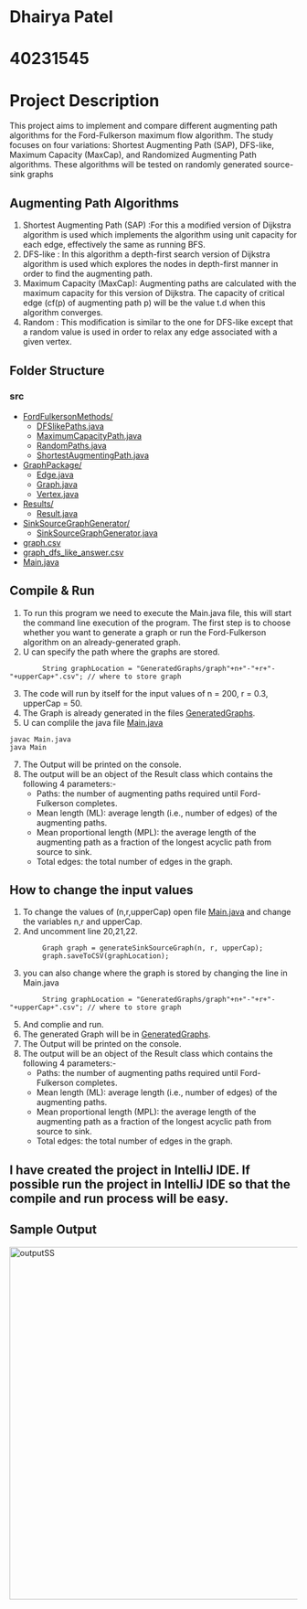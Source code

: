 
# Dhairya Patel
# 40231545

# Project Description 

This project aims to implement and compare different augmenting path algorithms for the Ford-Fulkerson maximum flow algorithm. The study focuses on four variations: Shortest Augmenting Path (SAP), DFS-like, Maximum Capacity (MaxCap), and Randomized Augmenting Path algorithms. These algorithms will be tested on randomly generated source-sink graphs



## Augmenting Path Algorithms 
1. Shortest Augmenting Path (SAP) :For this a modified version of Dijkstra algorithm is used which implements the algorithm using unit capacity for each edge, effectively the same as running BFS.
2. DFS-like : In this algorithm a depth-first search version of Dijkstra algorithm is used which explores the nodes in depth-first manner in order to find the augmenting path.
3. Maximum Capacity (MaxCap): Augmenting paths are calculated with the maximum capacity for this version of Dijkstra. The capacity of critical edge (cf(p) of augmenting path p) will be the value t.d when this algorithm converges.
4. Random : This modification is similar to the one for DFS-like except that a random value is used in order to relax any edge associated with a given vertex. 


## Folder Structure

### src

* [FordFulkersonMethods/](./src/FordFulkersonMethods)
  * [DFSlikePaths.java](./src/FordFulkersonMethods/DFSlikePaths.java)
  * [MaximumCapacityPath.java](./src/FordFulkersonMethods/MaximumCapacityPath.java)
  * [RandomPaths.java](./src/FordFulkersonMethods/RandomPaths.java)
  * [ShortestAugmentingPath.java](./src/FordFulkersonMethods/ShortestAugmentingPath.java)
* [GraphPackage/](./src/GraphPackage)
  * [Edge.java](./src/GraphPackage/Edge.java)
  * [Graph.java](./src/GraphPackage/Graph.java)
  * [Vertex.java](./src/GraphPackage/Vertex.java)
* [Results/](./src/Results)
  * [Result.java](./src/Results/Result.java)
* [SinkSourceGraphGenerator/](./src/SinkSourceGraphGenerator)
  * [SinkSourceGraphGenerator.java](./src/SinkSourceGraphGenerator/SinkSourceGraphGenerator.java)
* [graph.csv](./src/graph.csv)
* [graph_dfs_like_answer.csv](./src/graph_dfs_like_answer.csv)
* [Main.java](./src/Main.java)



## Compile & Run

1. To run this program we need to execute the Main.java file, this will start the command line execution of the program. The first step is to choose whether you want to generate a graph or run the Ford-Fulkerson algorithm on an already-generated graph.
2. U can specify the path where the graphs are stored.
```
        String graphLocation = "GeneratedGraphs/graph"+n+"-"+r+"-"+upperCap+".csv"; // where to store graph
```
3. The code will run by itself for the input values of n = 200, r = 0.3, upperCap = 50.
4. The Graph is already generated in the files [GeneratedGraphs](./GeneratedGraphs).
5. U can complile the java file [Main.java](./src/Main.java)
```
javac Main.java
java Main
```
7. The Output will be printed on the console.
8. The output will be an object of the Result class which contains the following 4 parameters:-
   * Paths: the number of augmenting paths required until Ford-Fulkerson completes.
   * Mean length (ML): average length (i.e., number of edges) of the augmenting paths.
   * Mean proportional length (MPL): the average length of the augmenting path as a fraction of the longest acyclic path from source to sink.
   * Total edges: the total number of edges in the graph.




## How to change the input values 

1. To change the values of (n,r,upperCap) open file [Main.java](./src/Main.java) and change the variables n,r and upperCap.
2. And uncomment line 20,21,22.
```
        Graph graph = generateSinkSourceGraph(n, r, upperCap);
        graph.saveToCSV(graphLocation);
```
3. you can also change where the graph is stored by changing the line in Main.java
```
        String graphLocation = "GeneratedGraphs/graph"+n+"-"+r+"-"+upperCap+".csv"; // where to store graph
```
5. And complie and run.
6. The generated Graph will be in [GeneratedGraphs](./GeneratedGraphs).
7. The Output will be printed on the console.
8. The output will be an object of the Result class which contains the following 4 parameters:-
   * Paths: the number of augmenting paths required until Ford-Fulkerson completes.
   * Mean length (ML): average length (i.e., number of edges) of the augmenting paths.
   * Mean proportional length (MPL): the average length of the augmenting path as a fraction of the longest acyclic path from source to sink.
   * Total edges: the total number of edges in the graph.

## I have created the project in IntelliJ IDE. If possible run the project in IntelliJ IDE so that the compile and run process will be easy. 

## Sample Output

<img width="617" alt="outputSS" src="https://github.com/AAA530/FordFulkersonMethods/assets/45384186/a892a2c1-1e79-41c9-8895-75422b18be1f">

